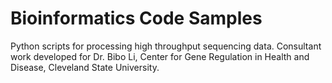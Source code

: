 # Bioinformatics Code Samples
Python scripts for processing high throughput sequencing data. Consultant work developed for Dr. Bibo Li, Center for Gene Regulation in Health and Disease, Cleveland State University.
